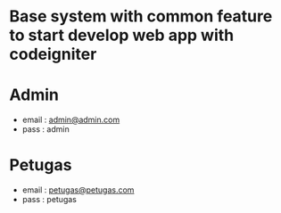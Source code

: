 # Base system with common feature to start develop web app with codeigniter



# Admin
* email : admin@admin.com
* pass  : admin


# Petugas
* email : petugas@petugas.com
* pass  : petugas
